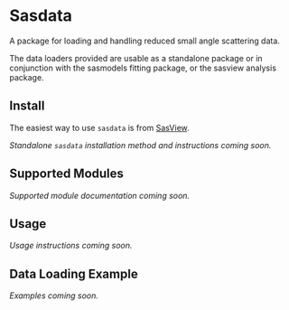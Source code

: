 # Sasdata

A package for loading and handling reduced small angle scattering data.

The data loaders provided are usable as a standalone package or in conjunction with the sasmodels fitting package, or
the sasview analysis package.

## Install
The easiest way to use `sasdata` is from [SasView](http://www.sasview.org).

*Standalone `sasdata` installation method and instructions coming soon.*

## Supported Modules

*Supported module documentation coming soon.*

## Usage

*Usage instructions coming soon.*

## Data Loading Example

*Examples coming soon.*